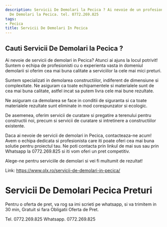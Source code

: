```yaml
---
description: Servicii De Demolari la Pecica ? Ai nevoie de un profesionist in Servicii
  De Demolari la Pecica. tel. 0772.269.825
tags:
- Pecica
title: Servicii De Demolari In Pecica
---
```



## Cauti Servicii De Demolari la Pecica ?

Ai nevoie de servicii de demolari in Pecica? Atunci ai ajuns la locul potrivit! Suntem o echipa de profesionisti cu o experienta vasta in domeniul demolarii si oferim cea mai buna calitate a serviciilor la cele mai mici preturi.

Suntem specializati in demolarea constructiilor, indiferent de dimensiune si complexitate. Ne asiguram ca toate echipamentele si materialele sunt de cea mai buna calitate, astfel incat sa putem livra cele mai bune rezultate. 

Ne asiguram ca demolarea se face in conditii de siguranta si ca toate materialele rezultate sunt eliminate in mod corespunzator si ecologic.

De asemenea, oferim servicii de curatare si pregatire a terenului pentru constructii noi, precum si servicii de curatare si intretinere a constructiilor existente.

Daca ai nevoie de servicii de demolari in Pecica, contacteaza-ne acum! Avem o echipa dedicata si profesionista care iti poate oferi cea mai buna solutie pentru proiectul tau. Ne poti contacta prin linkul de mai sus sau prin Whatsapp la 0772.269.825 si iti vom oferi un pret competitiv.

Alege-ne pentru serviciile de demolari si vei fi multumit de rezultat! 

Link: https://www.olx.ro/servicii-de-demolari-in-pecica/

# Servicii De Demolari Pecica Preturi
Pentru o oferta de pret, va rog sa imi scrieti pe whatsapp, si va trimitem in 30 min, Gratuit si fara Obligatii Oferta de Pret.

Tel. 0772.269.825
Whatsapp. 0772.269.825